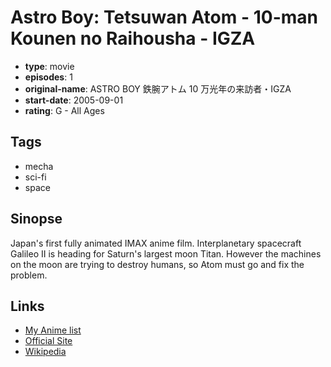 # Astro Boy: Tetsuwan Atom - 10-man Kounen no Raihousha - IGZA

-   **type**: movie
-   **episodes**: 1
-   **original-name**: ASTRO BOY 鉄腕アトム 10 万光年の来訪者・IGZA
-   **start-date**: 2005-09-01
-   **rating**: G - All Ages

## Tags

-   mecha
-   sci-fi
-   space

## Sinopse

Japan's first fully animated IMAX anime film. Interplanetary spacecraft Galileo II is heading for Saturn's largest moon Titan. However the machines on the moon are trying to destroy humans, so Atom must go and fix the problem.

## Links

-   [My Anime list](https://myanimelist.net/anime/39363/Astro_Boy__Tetsuwan_Atom_-_10-man_Kounen_no_Raihousha_-_IGZA)
-   [Official Site](https://tezukaosamu.net/jp/anime/130.html)
-   [Wikipedia](https://en.wikipedia.org/wiki/Astro_Boy:_Mighty_Atom_-_Visitor_of_100,000_Light_Years,_IGZA)
